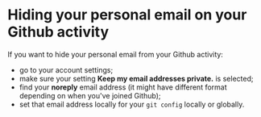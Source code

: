 # Hiding your personal email on your Github activity

If you want to hide your personal email from your Github activity: 
- go to your account settings;
- make sure your setting **Keep my email addresses private.** is selected;
- find your **noreply** email address (it might have different format depending on when you've joined Github);
- set that email address locally for your `git config` locally or globally.